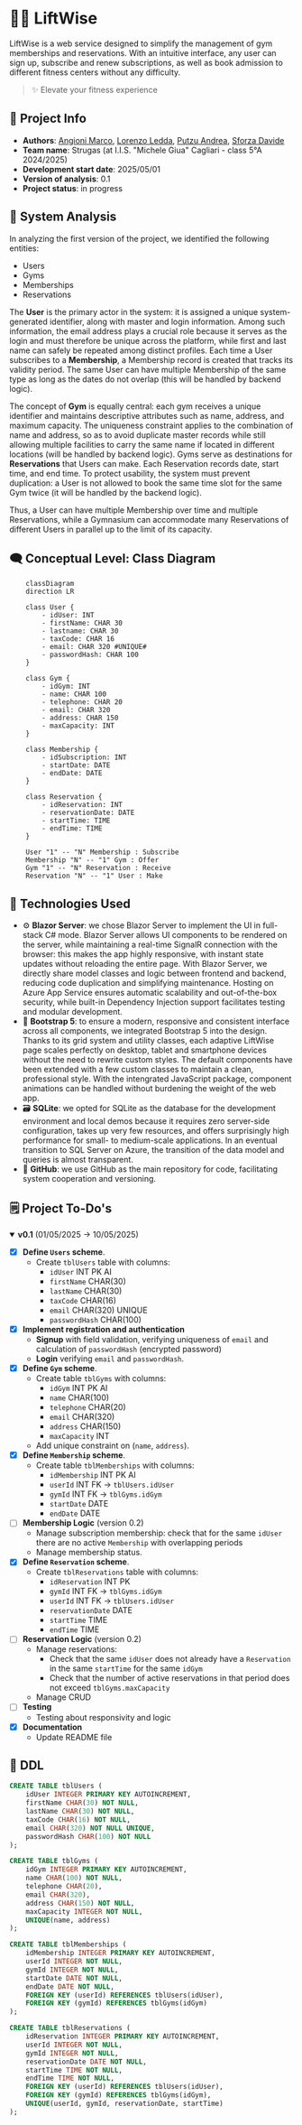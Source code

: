 # 🏋️‍♂️ LiftWise

LiftWise is a web service designed to simplify the management of gym memberships and reservations. With an intuitive interface, any user can sign up, subscribe and renew subscriptions, as well as book admission to different fitness centers without any difficulty.

> ✨ Elevate your fitness experience

## 📘 Project Info

- **Authors**: [Angioni Marco](https://github.com/Marcxzz), [Lorenzo Ledda](https://github.com/diodoLedd), [Putzu Andrea](https://github.com/andrexswampert), [Sforza Davide](https://github.com/dvsf06)
- **Team name**: Strugas (at I.I.S. "Michele Giua" Cagliari - class 5°A 2024/2025)  
- **Development start date**: 2025/05/01
- **Version of analysis**: 0.1
- **Project status**: in progress

## 🧱 System Analysis

In analyzing the first version of the project, we identified the following entities:

- Users
- Gyms
- Memberships
- Reservations

The **User** is the primary actor in the system: it is assigned a unique system-generated identifier, along with master and login information. Among such information, the email address plays a crucial role because it serves as the login and must therefore be unique across the platform, while first and last name can safely be repeated among distinct profiles. Each time a User subscribes to a **Membership**, a Membership record is created that tracks its validity period. The same User can have multiple Membership of the same type as long as the dates do not overlap (this will be handled by backend logic).

The concept of **Gym** is equally central: each gym receives a unique identifier and maintains descriptive attributes such as name, address, and maximum capacity. The uniqueness constraint applies to the combination of name and address, so as to avoid duplicate master records while still allowing multiple facilities to carry the same name if located in different locations (will be handled by backend logic). Gyms serve as destinations for **Reservations** that Users can make. Each Reservation records date, start time, and end time. To protect usability, the system must prevent duplication: a User is not allowed to book the same time slot for the same Gym twice (it will be handled by the backend logic).

Thus, a User can have multiple Membership over time and multiple Reservations, while a Gymnasium can accommodate many Reservations of different Users in parallel up to the limit of its capacity.

## 🗨️ Conceptual Level: Class Diagram

```mermaid
    classDiagram
    direction LR
    
    class User {
        - idUser: INT
        - firstName: CHAR 30
        - lastname: CHAR 30
        - taxCode: CHAR 16
        - email: CHAR 320 #UNIQUE#
        - passwordHash: CHAR 100
    }

    class Gym {
        - idGym: INT
        - name: CHAR 100
        - telephone: CHAR 20
        - email: CHAR 320
        - address: CHAR 150
        - maxCapacity: INT
    }

    class Membership {
        - idSubscription: INT
        - startDate: DATE
        - endDate: DATE
    }

    class Reservation {
        - idReservation: INT
        - reservationDate: DATE
        - startTime: TIME
        - endTime: TIME
    }

    User "1" -- "N" Membership : Subscribe
    Membership "N" -- "1" Gym : Offer
    Gym "1" -- "N" Reservation : Receive
    Reservation "N" -- "1" User : Make
```

## 🧰 Technologies Used

- ⚙️ **Blazor Server**:
we chose Blazor Server to implement the UI in full-stack C# mode. Blazor Server allows UI components to be rendered on the server, while maintaining a real-time SignalR connection with the browser: this makes the app highly responsive, with instant state updates without reloading the entire page. With Blazor Server, we directly share model classes and logic between frontend and backend, reducing code duplication and simplifying maintenance. Hosting on Azure App Service ensures automatic scalability and out-of-the-box security, while built-in Dependency Injection support facilitates testing and modular development.
- 🎨 **Bootstrap 5**:
to ensure a modern, responsive and consistent interface across all components, we integrated Bootstrap 5 into the design. Thanks to its grid system and utility classes, each adaptive LiftWise page scales perfectly on desktop, tablet and smartphone devices without the need to rewrite custom styles. The default components have been extended with a few custom classes to maintain a clean, professional style. With the intengrated JavaScript package, component animations can be handled without burdening the weight of the web app.
- 🗃️ **SQLite**:
we opted for SQLite as the database for the development environment and local demos because it requires zero server-side configuration, takes up very few resources, and offers surprisingly high performance for small- to medium-scale applications. In an eventual transition to SQL Server on Azure, the transition of the data model and queries is almost transparent.
- 🌳 **GitHub**:
we use GitHub as the main repository for code, facilitating system cooperation and versioning.

## 🗒️ Project To-Do's
<details open>
    <summary><b>v0.1</b> (01/05/2025 → 10/05/2025)</summary>
    
  - [x] **Define `Users` scheme**.
    - Create `tblUsers` table with columns:
      - `idUser` INT PK AI
      - `firstName` CHAR(30)
      - `lastName` CHAR(30)
      - `taxCode` CHAR(16)
      - `email` CHAR(320) UNIQUE
      - `passwordHash` CHAR(100)
  - [x] **Implement registration and authentication**
    - **Signup** with field validation, verifying uniqueness of `email` and calculation of `passwordHash` (encrypted password)
    - **Login** verifying `email` and `passwordHash`.
  - [x] **Define `Gym` scheme**.
    - Create table `tblGyms` with columns:
      - `idGym` INT PK AI
      - `name` CHAR(100)
      - `telephone` CHAR(20)
      - `email` CHAR(320)
      - `address` CHAR(150)
      - `maxCapacity` INT
    - Add unique constraint on (`name`, `address`).
  - [x] **Define `Membership` scheme**.
    - Create table `tblMemberships` with columns:
      - `idMembership` INT PK AI
      - `userId` INT FK → `tblUsers.idUser`
      - `gymId` INT FK → `tblGyms.idGym`
      - `startDate` DATE
      - `endDate` DATE
  - [ ] **Membership Logic** (version 0.2)
    - Manage subscription membership: check that for the same `idUser` there are no active `Membership` with overlapping periods
    - Manage membership status.
  - [x] **Define `Reservation` scheme**.
    - Create `tblReservations` table with columns:
      - `idReservation` INT PK
      - `gymId` INT FK → `tblGyms.idGym`
      - `userId` INT FK → `tblUsers.idUser`
      - `reservationDate` DATE
      - `startTime` TIME
      - `endTime` TIME
  - [ ] **Reservation Logic** (version 0.2)
    - Manage reservations:
      - Check that the same `idUser` does not already have a `Reservation` in the same `startTime` for the same `idGym`
      - Check that the number of active reservations in that period does not exceed `tblGyms.maxCapacity`
    - Manage CRUD
  - [ ] **Testing**
      - Testing about responsivity and logic 
  - [x] **Documentation**
    - Update README file
</details>

## 💾 DDL

```SQL
CREATE TABLE tblUsers (
    idUser INTEGER PRIMARY KEY AUTOINCREMENT,
    firstName CHAR(30) NOT NULL,
    lastName CHAR(30) NOT NULL,
    taxCode CHAR(16) NOT NULL,
    email CHAR(320) NOT NULL UNIQUE,
    passwordHash CHAR(100) NOT NULL
);

CREATE TABLE tblGyms (
    idGym INTEGER PRIMARY KEY AUTOINCREMENT,
    name CHAR(100) NOT NULL, 
    telephone CHAR(20),
    email CHAR(320),
    address CHAR(150) NOT NULL,
    maxCapacity INTEGER NOT NULL,
    UNIQUE(name, address)
);

CREATE TABLE tblMemberships (
    idMembership INTEGER PRIMARY KEY AUTOINCREMENT,
    userId INTEGER NOT NULL,
    gymId INTEGER NOT NULL,
    startDate DATE NOT NULL,
    endDate DATE NOT NULL,
    FOREIGN KEY (userId) REFERENCES tblUsers(idUser),
    FOREIGN KEY (gymId) REFERENCES tblGyms(idGym)
);

CREATE TABLE tblReservations (
    idReservation INTEGER PRIMARY KEY AUTOINCREMENT,
    userId INTEGER NOT NULL,
    gymId INTEGER NOT NULL,
    reservationDate DATE NOT NULL,
    startTime TIME NOT NULL,
    endTime TIME NOT NULL,
    FOREIGN KEY (userId) REFERENCES tblUsers(idUser),
    FOREIGN KEY (gymId) REFERENCES tblGyms(idGym),
    UNIQUE(userId, gymId, reservationDate, startTime)
);
```
